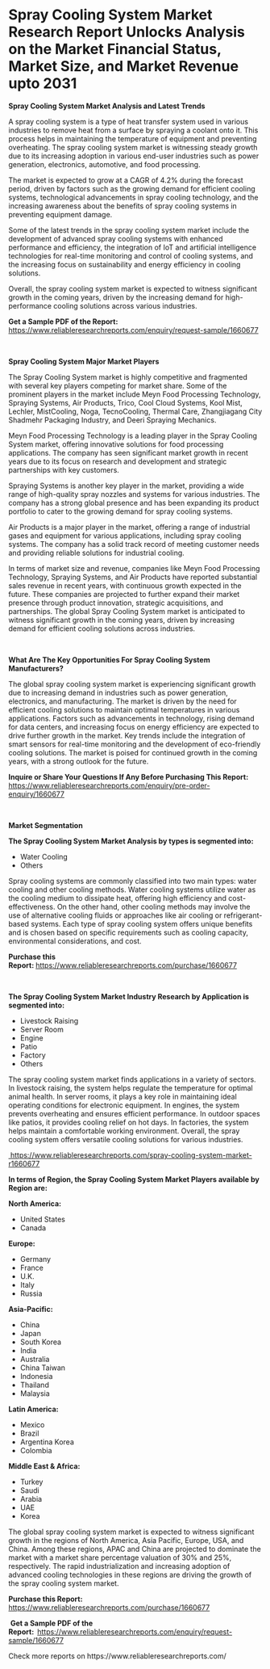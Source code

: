 <p><h1>Spray Cooling System Market Research Report Unlocks Analysis on the Market Financial Status, Market Size, and Market Revenue upto 2031</h1></p><p><strong>Spray Cooling System Market Analysis and Latest Trends</strong></p>
<p><p>A spray cooling system is a type of heat transfer system used in various industries to remove heat from a surface by spraying a coolant onto it. This process helps in maintaining the temperature of equipment and preventing overheating. The spray cooling system market is witnessing steady growth due to its increasing adoption in various end-user industries such as power generation, electronics, automotive, and food processing.</p><p>The market is expected to grow at a CAGR of 4.2% during the forecast period, driven by factors such as the growing demand for efficient cooling systems, technological advancements in spray cooling technology, and the increasing awareness about the benefits of spray cooling systems in preventing equipment damage.</p><p>Some of the latest trends in the spray cooling system market include the development of advanced spray cooling systems with enhanced performance and efficiency, the integration of IoT and artificial intelligence technologies for real-time monitoring and control of cooling systems, and the increasing focus on sustainability and energy efficiency in cooling solutions.</p><p>Overall, the spray cooling system market is expected to witness significant growth in the coming years, driven by the increasing demand for high-performance cooling solutions across various industries.</p></p>
<p><strong>Get a Sample PDF of the Report:&nbsp;</strong> <a href="https://www.reliableresearchreports.com/enquiry/request-sample/1660677">https://www.reliableresearchreports.com/enquiry/request-sample/1660677</a></p>
<p>&nbsp;</p>
<p><strong>Spray Cooling System Major Market Players</strong></p>
<p><p>The Spray Cooling System market is highly competitive and fragmented with several key players competing for market share. Some of the prominent players in the market include Meyn Food Processing Technology, Spraying Systems, Air Products, Trico, Cool Cloud Systems, Kool Mist, Lechler, MistCooling, Noga, TecnoCooling, Thermal Care, Zhangjiagang City Shadmehr Packaging Industry, and Deeri Spraying Mechanics.</p><p>Meyn Food Processing Technology is a leading player in the Spray Cooling System market, offering innovative solutions for food processing applications. The company has seen significant market growth in recent years due to its focus on research and development and strategic partnerships with key customers.</p><p>Spraying Systems is another key player in the market, providing a wide range of high-quality spray nozzles and systems for various industries. The company has a strong global presence and has been expanding its product portfolio to cater to the growing demand for spray cooling systems.</p><p>Air Products is a major player in the market, offering a range of industrial gases and equipment for various applications, including spray cooling systems. The company has a solid track record of meeting customer needs and providing reliable solutions for industrial cooling.</p><p>In terms of market size and revenue, companies like Meyn Food Processing Technology, Spraying Systems, and Air Products have reported substantial sales revenue in recent years, with continuous growth expected in the future. These companies are projected to further expand their market presence through product innovation, strategic acquisitions, and partnerships. The global Spray Cooling System market is anticipated to witness significant growth in the coming years, driven by increasing demand for efficient cooling solutions across industries.</p></p>
<p>&nbsp;</p>
<p><strong>What Are The Key Opportunities For Spray Cooling System Manufacturers?</strong></p>
<p><p>The global spray cooling system market is experiencing significant growth due to increasing demand in industries such as power generation, electronics, and manufacturing. The market is driven by the need for efficient cooling solutions to maintain optimal temperatures in various applications. Factors such as advancements in technology, rising demand for data centers, and increasing focus on energy efficiency are expected to drive further growth in the market. Key trends include the integration of smart sensors for real-time monitoring and the development of eco-friendly cooling solutions. The market is poised for continued growth in the coming years, with a strong outlook for the future.</p></p>
<p><strong>Inquire or Share Your Questions If Any Before Purchasing This Report:</strong> <a href="https://www.reliableresearchreports.com/enquiry/pre-order-enquiry/1660677">https://www.reliableresearchreports.com/enquiry/pre-order-enquiry/1660677</a></p>
<p>&nbsp;</p>
<p><strong>Market Segmentation</strong></p>
<p><strong>The Spray Cooling System Market Analysis by types is segmented into:</strong></p>
<p><ul><li>Water Cooling</li><li>Others</li></ul></p>
<p><p>Spray cooling systems are commonly classified into two main types: water cooling and other cooling methods. Water cooling systems utilize water as the cooling medium to dissipate heat, offering high efficiency and cost-effectiveness. On the other hand, other cooling methods may involve the use of alternative cooling fluids or approaches like air cooling or refrigerant-based systems. Each type of spray cooling system offers unique benefits and is chosen based on specific requirements such as cooling capacity, environmental considerations, and cost.</p></p>
<p><strong>Purchase this Report:&nbsp;</strong><a href="https://www.reliableresearchreports.com/purchase/1660677">https://www.reliableresearchreports.com/purchase/1660677</a></p>
<p>&nbsp;</p>
<p><strong>The Spray Cooling System Market Industry Research by Application is segmented into:</strong></p>
<p><ul><li>Livestock Raising</li><li>Server Room</li><li>Engine</li><li>Patio</li><li>Factory</li><li>Others</li></ul></p>
<p><p>The spray cooling system market finds applications in a variety of sectors. In livestock raising, the system helps regulate the temperature for optimal animal health. In server rooms, it plays a key role in maintaining ideal operating conditions for electronic equipment. In engines, the system prevents overheating and ensures efficient performance. In outdoor spaces like patios, it provides cooling relief on hot days. In factories, the system helps maintain a comfortable working environment. Overall, the spray cooling system offers versatile cooling solutions for various industries.</p></p>
<p><a href="https://www.reliableresearchreports.com/spray-cooling-system-market-r1660677">&nbsp;https://www.reliableresearchreports.com/spray-cooling-system-market-r1660677</a></p>
<p><strong>In terms of Region, the Spray Cooling System Market Players available by Region are:</strong></p>
<p>
    <p> <strong> North America: </strong>
        <ul>
            <li>United States</li>
            <li>Canada</li>
        </ul>
        </p> 
    <p> <strong> Europe: </strong>
        <ul>
            <li>Germany</li>
            <li>France</li>
            <li>U.K.</li>
            <li>Italy</li>
            <li>Russia</li>
        </ul>
        </p> 
    <p> <strong> Asia-Pacific: </strong>
        <ul>
            <li>China</li>
            <li>Japan</li>
            <li>South Korea</li>
            <li>India</li>
            <li>Australia</li>
            <li>China Taiwan</li>
            <li>Indonesia</li>
            <li>Thailand</li>
            <li>Malaysia</li>
        </ul>
        </p> 
    <p> <strong> Latin America: </strong>
        <ul>
            <li>Mexico</li>
            <li>Brazil</li>
            <li>Argentina Korea</li>
            <li>Colombia</li>
        </ul>
        </p> 
    <p> <strong> Middle East & Africa: </strong>
        <ul>
            <li>Turkey</li>
            <li>Saudi</li>
            <li>Arabia</li>
            <li>UAE</li>
            <li>Korea</li>
        </ul>
    </p>
    </p>
<p><p>The global spray cooling system market is expected to witness significant growth in the regions of North America, Asia Pacific, Europe, USA, and China. Among these regions, APAC and China are projected to dominate the market with a market share percentage valuation of 30% and 25%, respectively. The rapid industrialization and increasing adoption of advanced cooling technologies in these regions are driving the growth of the spray cooling system market.</p></p>
<p><strong>Purchase this Report: </strong><a href="https://www.reliableresearchreports.com/purchase/1660677">https://www.reliableresearchreports.com/purchase/1660677</a></p>
<p>&nbsp;<strong>Get a Sample PDF of the Report:&nbsp;&nbsp;</strong><a href="https://www.reliableresearchreports.com/enquiry/request-sample/1660677">https://www.reliableresearchreports.com/enquiry/request-sample/1660677</a></p>
<p><strong></strong></p>
<p>Check more reports on https://www.reliableresearchreports.com/</p>